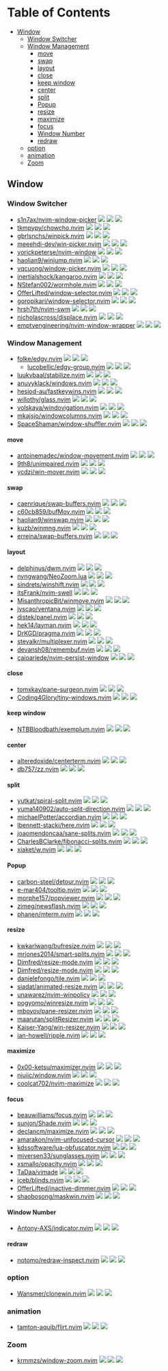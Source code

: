 # Table of Contents

<!-- toc -->

- [Window](#window)
  - [Window Switcher](#window-switcher)
  - [Window Management](#window-management)
    - [move](#move)
    - [swap](#swap)
    - [layout](#layout)
    - [close](#close)
    - [keep window](#keep-window)
    - [center](#center)
    - [split](#split)
    - [Popup](#popup)
    - [resize](#resize)
    - [maximize](#maximize)
    - [focus](#focus)
    - [Window Number](#window-number)
    - [redraw](#redraw)
  - [option](#option)
  - [animation](#animation)
  - [Zoom](#zoom)

<!-- tocstop -->

## Window

### Window Switcher

- [s1n7ax/nvim-window-picker](https://github.com/s1n7ax/nvim-window-picker) ![](https://img.shields.io/github/stars/s1n7ax/nvim-window-picker) ![](https://img.shields.io/github/last-commit/s1n7ax/nvim-window-picker) ![](https://img.shields.io/github/commit-activity/y/s1n7ax/nvim-window-picker)
- [tkmpypy/chowcho.nvim](https://github.com/tkmpypy/chowcho.nvim) ![](https://img.shields.io/github/stars/tkmpypy/chowcho.nvim) ![](https://img.shields.io/github/last-commit/tkmpypy/chowcho.nvim) ![](https://img.shields.io/github/commit-activity/y/tkmpypy/chowcho.nvim)
- [gbrlsnchs/winpick.nvim](https://github.com/gbrlsnchs/winpick.nvim) ![](https://img.shields.io/github/stars/gbrlsnchs/winpick.nvim) ![](https://img.shields.io/github/last-commit/gbrlsnchs/winpick.nvim) ![](https://img.shields.io/github/commit-activity/y/gbrlsnchs/winpick.nvim)
- [meeehdi-dev/win-picker.nvim](https://github.com/meeehdi-dev/win-picker.nvim) ![](https://img.shields.io/github/stars/meeehdi-dev/win-picker.nvim) ![](https://img.shields.io/github/last-commit/meeehdi-dev/win-picker.nvim) ![](https://img.shields.io/github/commit-activity/y/meeehdi-dev/win-picker.nvim)
- [yorickpeterse/nvim-window](https://github.com/yorickpeterse/nvim-window) ![](https://img.shields.io/github/stars/yorickpeterse/nvim-window) ![](https://img.shields.io/github/last-commit/yorickpeterse/nvim-window) ![](https://img.shields.io/github/commit-activity/y/yorickpeterse/nvim-window)
- [haolian9/winjump.nvim](https://github.com/haolian9/winjump.nvim) ![](https://img.shields.io/github/stars/haolian9/winjump.nvim) ![](https://img.shields.io/github/last-commit/haolian9/winjump.nvim) ![](https://img.shields.io/github/commit-activity/y/haolian9/winjump.nvim)
- [vqcuong/window-picker.nvim](https://github.com/vqcuong/window-picker.nvim) ![](https://img.shields.io/github/stars/vqcuong/window-picker.nvim) ![](https://img.shields.io/github/last-commit/vqcuong/window-picker.nvim) ![](https://img.shields.io/github/commit-activity/y/vqcuong/window-picker.nvim)
- [inertialshock/kangaroo.nvim](https://github.com/inertialshock/kangaroo.nvim) ![](https://img.shields.io/github/stars/inertialshock/kangaroo.nvim) ![](https://img.shields.io/github/last-commit/inertialshock/kangaroo.nvim) ![](https://img.shields.io/github/commit-activity/y/inertialshock/kangaroo.nvim)
- [NStefan002/wormhole.nvim](https://github.com/NStefan002/wormhole.nvim) ![](https://img.shields.io/github/stars/NStefan002/wormhole.nvim) ![](https://img.shields.io/github/last-commit/NStefan002/wormhole.nvim) ![](https://img.shields.io/github/commit-activity/y/NStefan002/wormhole.nvim)
- [OfferLifted/window-selector.nvim](https://github.com/OfferLifted/window-selector.nvim) ![](https://img.shields.io/github/stars/OfferLifted/window-selector.nvim) ![](https://img.shields.io/github/last-commit/OfferLifted/window-selector.nvim) ![](https://img.shields.io/github/commit-activity/y/OfferLifted/window-selector.nvim)
- [goropikari/window-selector.nvim](https://github.com/goropikari/window-selector.nvim) ![](https://img.shields.io/github/stars/goropikari/window-selector.nvim) ![](https://img.shields.io/github/last-commit/goropikari/window-selector.nvim) ![](https://img.shields.io/github/commit-activity/y/goropikari/window-selector.nvim)
- [hrsh7th/nvim-swm](https://github.com/hrsh7th/nvim-swm) ![](https://img.shields.io/github/stars/hrsh7th/nvim-swm) ![](https://img.shields.io/github/last-commit/hrsh7th/nvim-swm) ![](https://img.shields.io/github/commit-activity/y/hrsh7th/nvim-swm)
- [nicholascross/displace.nvim](https://github.com/nicholascross/displace.nvim) ![](https://img.shields.io/github/stars/nicholascross/displace.nvim) ![](https://img.shields.io/github/last-commit/nicholascross/displace.nvim) ![](https://img.shields.io/github/commit-activity/y/nicholascross/displace.nvim)
- [emptyengineering/nvim-window-wrapper](https://github.com/emptyengineering/nvim-window-wrapper) ![](https://img.shields.io/github/stars/emptyengineering/nvim-window-wrapper) ![](https://img.shields.io/github/last-commit/emptyengineering/nvim-window-wrapper) ![](https://img.shields.io/github/commit-activity/y/emptyengineering/nvim-window-wrapper)

### Window Management

- [folke/edgy.nvim](https://github.com/folke/edgy.nvim) ![](https://img.shields.io/github/stars/folke/edgy.nvim) ![](https://img.shields.io/github/last-commit/folke/edgy.nvim) ![](https://img.shields.io/github/commit-activity/y/folke/edgy.nvim)
  - [lucobellic/edgy-group.nvim](https://github.com/lucobellic/edgy-group.nvim) ![](https://img.shields.io/github/stars/lucobellic/edgy-group.nvim) ![](https://img.shields.io/github/last-commit/lucobellic/edgy-group.nvim) ![](https://img.shields.io/github/commit-activity/y/lucobellic/edgy-group.nvim)
- [luukvbaal/stabilize.nvim](https://github.com/luukvbaal/stabilize.nvim) ![](https://img.shields.io/github/stars/luukvbaal/stabilize.nvim) ![](https://img.shields.io/github/last-commit/luukvbaal/stabilize.nvim) ![](https://img.shields.io/github/commit-activity/y/luukvbaal/stabilize.nvim)
- [anuvyklack/windows.nvim](https://github.com/anuvyklack/windows.nvim) ![](https://img.shields.io/github/stars/anuvyklack/windows.nvim) ![](https://img.shields.io/github/last-commit/anuvyklack/windows.nvim) ![](https://img.shields.io/github/commit-activity/y/anuvyklack/windows.nvim)
- [hesiod-au/fastkeywins.nvim](https://github.com/hesiod-au/fastkeywins.nvim) ![](https://img.shields.io/github/stars/hesiod-au/fastkeywins.nvim) ![](https://img.shields.io/github/last-commit/hesiod-au/fastkeywins.nvim) ![](https://img.shields.io/github/commit-activity/y/hesiod-au/fastkeywins.nvim)
- [willothy/glass.nvim](https://github.com/willothy/glass.nvim) ![](https://img.shields.io/github/stars/willothy/glass.nvim) ![](https://img.shields.io/github/last-commit/willothy/glass.nvim) ![](https://img.shields.io/github/commit-activity/y/willothy/glass.nvim)
- [volskaya/windovigation.nvim](https://github.com/volskaya/windovigation.nvim) ![](https://img.shields.io/github/stars/volskaya/windovigation.nvim) ![](https://img.shields.io/github/last-commit/volskaya/windovigation.nvim) ![](https://img.shields.io/github/commit-activity/y/volskaya/windovigation.nvim)
- [mkajsjo/windowcolumns.nvim](https://github.com/mkajsjo/windowcolumns.nvim) ![](https://img.shields.io/github/stars/mkajsjo/windowcolumns.nvim) ![](https://img.shields.io/github/last-commit/mkajsjo/windowcolumns.nvim) ![](https://img.shields.io/github/commit-activity/y/mkajsjo/windowcolumns.nvim)
- [SpaceShaman/window-shuffler.nvim](https://github.com/SpaceShaman/window-shuffler.nvim) ![](https://img.shields.io/github/stars/SpaceShaman/window-shuffler.nvim) ![](https://img.shields.io/github/last-commit/SpaceShaman/window-shuffler.nvim) ![](https://img.shields.io/github/commit-activity/y/SpaceShaman/window-shuffler.nvim)

#### move

- [antoinemadec/window-movement.nvim](https://github.com/antoinemadec/window-movement.nvim) ![](https://img.shields.io/github/stars/antoinemadec/window-movement.nvim) ![](https://img.shields.io/github/last-commit/antoinemadec/window-movement.nvim) ![](https://img.shields.io/github/commit-activity/y/antoinemadec/window-movement.nvim)
- [9th8/unimpaired.nvim](https://github.com/9th8/unimpaired.nvim) ![](https://img.shields.io/github/stars/9th8/unimpaired.nvim) ![](https://img.shields.io/github/last-commit/9th8/unimpaired.nvim) ![](https://img.shields.io/github/commit-activity/y/9th8/unimpaired.nvim)
- [ycdzj/win-mover.nvim](https://github.com/ycdzj/win-mover.nvim) ![](https://img.shields.io/github/stars/ycdzj/win-mover.nvim) ![](https://img.shields.io/github/last-commit/ycdzj/win-mover.nvim) ![](https://img.shields.io/github/commit-activity/y/ycdzj/win-mover.nvim)

#### swap

- [caenrique/swap-buffers.nvim](https://github.com/caenrique/swap-buffers.nvim) ![](https://img.shields.io/github/stars/caenrique/swap-buffers.nvim) ![](https://img.shields.io/github/last-commit/caenrique/swap-buffers.nvim) ![](https://img.shields.io/github/commit-activity/y/caenrique/swap-buffers.nvim)
- [c60cb859/bufMov.nvim](https://github.com/c60cb859/bufMov.nvim) ![](https://img.shields.io/github/stars/c60cb859/bufMov.nvim) ![](https://img.shields.io/github/last-commit/c60cb859/bufMov.nvim) ![](https://img.shields.io/github/commit-activity/y/c60cb859/bufMov.nvim)
- [haolian9/winswap.nvim](https://github.com/haolian9/winswap.nvim) ![](https://img.shields.io/github/stars/haolian9/winswap.nvim) ![](https://img.shields.io/github/last-commit/haolian9/winswap.nvim) ![](https://img.shields.io/github/commit-activity/y/haolian9/winswap.nvim)
- [kuzb/winmng.nvim](https://github.com/kuzb/winmng.nvim) ![](https://img.shields.io/github/stars/kuzb/winmng.nvim) ![](https://img.shields.io/github/last-commit/kuzb/winmng.nvim) ![](https://img.shields.io/github/commit-activity/y/kuzb/winmng.nvim)
- [erreina/swap-buffers.nvim](https://github.com/erreina/swap-buffers.nvim) ![](https://img.shields.io/github/stars/erreina/swap-buffers.nvim) ![](https://img.shields.io/github/last-commit/erreina/swap-buffers.nvim) ![](https://img.shields.io/github/commit-activity/y/erreina/swap-buffers.nvim)

#### layout

- [delphinus/dwm.nvim](https://github.com/delphinus/dwm.nvim) ![](https://img.shields.io/github/stars/delphinus/dwm.nvim) ![](https://img.shields.io/github/last-commit/delphinus/dwm.nvim) ![](https://img.shields.io/github/commit-activity/y/delphinus/dwm.nvim)
- [nyngwang/NeoZoom.lua](https://github.com/nyngwang/NeoZoom.lua) ![](https://img.shields.io/github/stars/nyngwang/NeoZoom.lua) ![](https://img.shields.io/github/last-commit/nyngwang/NeoZoom.lua) ![](https://img.shields.io/github/commit-activity/y/nyngwang/NeoZoom.lua)
- [sindrets/winshift.nvim](https://github.com/sindrets/winshift.nvim) ![](https://img.shields.io/github/stars/sindrets/winshift.nvim) ![](https://img.shields.io/github/last-commit/sindrets/winshift.nvim) ![](https://img.shields.io/github/commit-activity/y/sindrets/winshift.nvim)
- [itsFrank/nvim-swell](https://github.com/itsFrank/nvim-swell) ![](https://img.shields.io/github/stars/itsFrank/nvim-swell) ![](https://img.shields.io/github/last-commit/itsFrank/nvim-swell) ![](https://img.shields.io/github/commit-activity/y/itsFrank/nvim-swell)
- [MisanthropicBit/winmove.nvim](https://github.com/MisanthropicBit/winmove.nvim) ![](https://img.shields.io/github/stars/MisanthropicBit/winmove.nvim) ![](https://img.shields.io/github/last-commit/MisanthropicBit/winmove.nvim) ![](https://img.shields.io/github/commit-activity/y/MisanthropicBit/winmove.nvim)
- [jyscao/ventana.nvim](https://github.com/jyscao/ventana.nvim) ![](https://img.shields.io/github/stars/jyscao/ventana.nvim) ![](https://img.shields.io/github/last-commit/jyscao/ventana.nvim) ![](https://img.shields.io/github/commit-activity/y/jyscao/ventana.nvim)
- [distek/panel.nvim](https://github.com/distek/panel.nvim) ![](https://img.shields.io/github/stars/distek/panel.nvim) ![](https://img.shields.io/github/last-commit/distek/panel.nvim) ![](https://img.shields.io/github/commit-activity/y/distek/panel.nvim)
- [hek14/layman.nvim](https://github.com/hek14/layman.nvim) ![](https://img.shields.io/github/stars/hek14/layman.nvim) ![](https://img.shields.io/github/last-commit/hek14/layman.nvim) ![](https://img.shields.io/github/commit-activity/y/hek14/layman.nvim)
- [DrKGD/pragma.nvim](https://github.com/DrKGD/pragma.nvim) ![](https://img.shields.io/github/stars/DrKGD/pragma.nvim) ![](https://img.shields.io/github/last-commit/DrKGD/pragma.nvim) ![](https://img.shields.io/github/commit-activity/y/DrKGD/pragma.nvim)
- [stevalkr/multiplexer.nvim](https://github.com/stevalkr/multiplexer.nvim) ![](https://img.shields.io/github/stars/stevalkr/multiplexer.nvim) ![](https://img.shields.io/github/last-commit/stevalkr/multiplexer.nvim) ![](https://img.shields.io/github/commit-activity/y/stevalkr/multiplexer.nvim)
- [devansh08/remembuf.nvim](https://github.com/devansh08/remembuf.nvim) ![](https://img.shields.io/github/stars/devansh08/remembuf.nvim) ![](https://img.shields.io/github/last-commit/devansh08/remembuf.nvim) ![](https://img.shields.io/github/commit-activity/y/devansh08/remembuf.nvim)
- [caioariede/nvim-persist-window](https://github.com/caioariede/nvim-persist-window) ![](https://img.shields.io/github/stars/caioariede/nvim-persist-window) ![](https://img.shields.io/github/last-commit/caioariede/nvim-persist-window) ![](https://img.shields.io/github/commit-activity/y/caioariede/nvim-persist-window)

#### close

- [tomxkay/pane-surgeon.nvim](https://github.com/tomxkay/pane-surgeon.nvim) ![](https://img.shields.io/github/stars/tomxkay/pane-surgeon.nvim) ![](https://img.shields.io/github/last-commit/tomxkay/pane-surgeon.nvim) ![](https://img.shields.io/github/commit-activity/y/tomxkay/pane-surgeon.nvim)
- [Coding4Glory/tiny-windows.nvim](https://github.com/Coding4Glory/tiny-windows.nvim) ![](https://img.shields.io/github/stars/Coding4Glory/tiny-windows.nvim) ![](https://img.shields.io/github/last-commit/Coding4Glory/tiny-windows.nvim) ![](https://img.shields.io/github/commit-activity/y/Coding4Glory/tiny-windows.nvim)

#### keep window

- [NTBBloodbath/exemplum.nvim](https://github.com/NTBBloodbath/exemplum.nvim) ![](https://img.shields.io/github/stars/NTBBloodbath/exemplum.nvim) ![](https://img.shields.io/github/last-commit/NTBBloodbath/exemplum.nvim) ![](https://img.shields.io/github/commit-activity/y/NTBBloodbath/exemplum.nvim)

#### center

- [alteredoxide/centerterm.nvim](https://github.com/alteredoxide/centerterm.nvim) ![](https://img.shields.io/github/stars/alteredoxide/centerterm.nvim) ![](https://img.shields.io/github/last-commit/alteredoxide/centerterm.nvim) ![](https://img.shields.io/github/commit-activity/y/alteredoxide/centerterm.nvim)
- [db757/zz.nvim](https://github.com/db757/zz.nvim) ![](https://img.shields.io/github/stars/db757/zz.nvim) ![](https://img.shields.io/github/last-commit/db757/zz.nvim) ![](https://img.shields.io/github/commit-activity/y/db757/zz.nvim)

#### split

- [yutkat/spiral-split.nvim](https://github.com/yutkat/spiral-split.nvim) ![](https://img.shields.io/github/stars/yutkat/spiral-split.nvim) ![](https://img.shields.io/github/last-commit/yutkat/spiral-split.nvim) ![](https://img.shields.io/github/commit-activity/y/yutkat/spiral-split.nvim)
- [yuma140902/auto-split-direction.nvim](https://github.com/yuma140902/auto-split-direction.nvim) ![](https://img.shields.io/github/stars/yuma140902/auto-split-direction.nvim) ![](https://img.shields.io/github/last-commit/yuma140902/auto-split-direction.nvim) ![](https://img.shields.io/github/commit-activity/y/yuma140902/auto-split-direction.nvim)
- [michaelPotter/accordian.nvim](https://github.com/michaelPotter/accordian.nvim) ![](https://img.shields.io/github/stars/michaelPotter/accordian.nvim) ![](https://img.shields.io/github/last-commit/michaelPotter/accordian.nvim) ![](https://img.shields.io/github/commit-activity/y/michaelPotter/accordian.nvim)
- [lbennett-stacki/here.nvim](https://github.com/lbennett-stacki/here.nvim) ![](https://img.shields.io/github/stars/lbennett-stacki/here.nvim) ![](https://img.shields.io/github/last-commit/lbennett-stacki/here.nvim) ![](https://img.shields.io/github/commit-activity/y/lbennett-stacki/here.nvim)
- [joaomendoncaa/sane-splits.nvim](https://github.com/joaomendoncaa/sane-splits.nvim) ![](https://img.shields.io/github/stars/joaomendoncaa/sane-splits.nvim) ![](https://img.shields.io/github/last-commit/joaomendoncaa/sane-splits.nvim) ![](https://img.shields.io/github/commit-activity/y/joaomendoncaa/sane-splits.nvim)
- [CharlesBClarke/fibonacci-splits.nvim](https://github.com/CharlesBClarke/fibonacci-splits.nvim) ![](https://img.shields.io/github/stars/CharlesBClarke/fibonacci-splits.nvim) ![](https://img.shields.io/github/last-commit/CharlesBClarke/fibonacci-splits.nvim) ![](https://img.shields.io/github/commit-activity/y/CharlesBClarke/fibonacci-splits.nvim)
- [xiaket/w.nvim](https://github.com/xiaket/w.nvim) ![](https://img.shields.io/github/stars/xiaket/w.nvim) ![](https://img.shields.io/github/last-commit/xiaket/w.nvim) ![](https://img.shields.io/github/commit-activity/y/xiaket/w.nvim)

#### Popup

- [carbon-steel/detour.nvim](https://github.com/carbon-steel/detour.nvim) ![](https://img.shields.io/github/stars/carbon-steel/detour.nvim) ![](https://img.shields.io/github/last-commit/carbon-steel/detour.nvim) ![](https://img.shields.io/github/commit-activity/y/carbon-steel/detour.nvim)
- [e-mar404/tooltip.nvim](https://github.com/e-mar404/tooltip.nvim) ![](https://img.shields.io/github/stars/e-mar404/tooltip.nvim) ![](https://img.shields.io/github/last-commit/e-mar404/tooltip.nvim) ![](https://img.shields.io/github/commit-activity/y/e-mar404/tooltip.nvim)
- [morphe157/popviewer.nvim](https://github.com/morphe157/popviewer.nvim) ![](https://img.shields.io/github/stars/morphe157/popviewer.nvim) ![](https://img.shields.io/github/last-commit/morphe157/popviewer.nvim) ![](https://img.shields.io/github/commit-activity/y/morphe157/popviewer.nvim)
- [zimeg/newsflash.nvim](https://github.com/zimeg/newsflash.nvim) ![](https://img.shields.io/github/stars/zimeg/newsflash.nvim) ![](https://img.shields.io/github/last-commit/zimeg/newsflash.nvim) ![](https://img.shields.io/github/commit-activity/y/zimeg/newsflash.nvim)
- [phanen/mterm.nvim](https://github.com/phanen/mterm.nvim) ![](https://img.shields.io/github/stars/phanen/mterm.nvim) ![](https://img.shields.io/github/last-commit/phanen/mterm.nvim) ![](https://img.shields.io/github/commit-activity/y/phanen/mterm.nvim)

#### resize

- [kwkarlwang/bufresize.nvim](https://github.com/kwkarlwang/bufresize.nvim) ![](https://img.shields.io/github/stars/kwkarlwang/bufresize.nvim) ![](https://img.shields.io/github/last-commit/kwkarlwang/bufresize.nvim) ![](https://img.shields.io/github/commit-activity/y/kwkarlwang/bufresize.nvim)
- [mrjones2014/smart-splits.nvim](https://github.com/mrjones2014/smart-splits.nvim) ![](https://img.shields.io/github/stars/mrjones2014/smart-splits.nvim) ![](https://img.shields.io/github/last-commit/mrjones2014/smart-splits.nvim) ![](https://img.shields.io/github/commit-activity/y/mrjones2014/smart-splits.nvim)
- [Dimfred/resize-mode.nvim](https://github.com/Dimfred/resize-mode.nvim) ![](https://img.shields.io/github/stars/Dimfred/resize-mode.nvim) ![](https://img.shields.io/github/last-commit/Dimfred/resize-mode.nvim) ![](https://img.shields.io/github/commit-activity/y/Dimfred/resize-mode.nvim)
- [Dimfred/resize-mode.nvim](https://github.com/Dimfred/resize-mode.nvim) ![](https://img.shields.io/github/stars/Dimfred/resize-mode.nvim) ![](https://img.shields.io/github/last-commit/Dimfred/resize-mode.nvim) ![](https://img.shields.io/github/commit-activity/y/Dimfred/resize-mode.nvim)
- [danielefongo/tile.nvim](https://github.com/danielefongo/tile.nvim) ![](https://img.shields.io/github/stars/danielefongo/tile.nvim) ![](https://img.shields.io/github/last-commit/danielefongo/tile.nvim) ![](https://img.shields.io/github/commit-activity/y/danielefongo/tile.nvim)
- [siadat/animated-resize.nvim](https://github.com/siadat/animated-resize.nvim) ![](https://img.shields.io/github/stars/siadat/animated-resize.nvim) ![](https://img.shields.io/github/last-commit/siadat/animated-resize.nvim) ![](https://img.shields.io/github/commit-activity/y/siadat/animated-resize.nvim)
- [unawarez/nvim-winpolicy](https://github.com/unawarez/nvim-winpolicy) ![](https://img.shields.io/github/stars/unawarez/nvim-winpolicy) ![](https://img.shields.io/github/last-commit/unawarez/nvim-winpolicy) ![](https://img.shields.io/github/commit-activity/y/unawarez/nvim-winpolicy)
- [pogyomo/winresize.nvim](https://github.com/pogyomo/winresize.nvim) ![](https://img.shields.io/github/stars/pogyomo/winresize.nvim) ![](https://img.shields.io/github/last-commit/pogyomo/winresize.nvim) ![](https://img.shields.io/github/commit-activity/y/pogyomo/winresize.nvim)
- [mboyov/pane-resizer.nvim](https://github.com/mboyov/pane-resizer.nvim) ![](https://img.shields.io/github/stars/mboyov/pane-resizer.nvim) ![](https://img.shields.io/github/last-commit/mboyov/pane-resizer.nvim) ![](https://img.shields.io/github/commit-activity/y/mboyov/pane-resizer.nvim)
- [maarutan/splitResizer.nvim](https://github.com/maarutan/splitResizer.nvim) ![](https://img.shields.io/github/stars/maarutan/splitResizer.nvim) ![](https://img.shields.io/github/last-commit/maarutan/splitResizer.nvim) ![](https://img.shields.io/github/commit-activity/y/maarutan/splitResizer.nvim)
- [Kaiser-Yang/win-resizer.nvim](https://github.com/Kaiser-Yang/win-resizer.nvim) ![](https://img.shields.io/github/stars/Kaiser-Yang/win-resizer.nvim) ![](https://img.shields.io/github/last-commit/Kaiser-Yang/win-resizer.nvim) ![](https://img.shields.io/github/commit-activity/y/Kaiser-Yang/win-resizer.nvim)
- [ian-howell/ripple.nvim](https://github.com/ian-howell/ripple.nvim) ![](https://img.shields.io/github/stars/ian-howell/ripple.nvim) ![](https://img.shields.io/github/last-commit/ian-howell/ripple.nvim) ![](https://img.shields.io/github/commit-activity/y/ian-howell/ripple.nvim)

#### maximize

- [0x00-ketsu/maximizer.nvim](https://github.com/0x00-ketsu/maximizer.nvim) ![](https://img.shields.io/github/stars/0x00-ketsu/maximizer.nvim) ![](https://img.shields.io/github/last-commit/0x00-ketsu/maximizer.nvim) ![](https://img.shields.io/github/commit-activity/y/0x00-ketsu/maximizer.nvim)
- [niuiic/window.nvim](https://github.com/niuiic/window.nvim) ![](https://img.shields.io/github/stars/niuiic/window.nvim) ![](https://img.shields.io/github/last-commit/niuiic/window.nvim) ![](https://img.shields.io/github/commit-activity/y/niuiic/window.nvim)
- [coolcat702/nvim-maximize](https://github.com/coolcat702/nvim-maximize) ![](https://img.shields.io/github/stars/coolcat702/nvim-maximize) ![](https://img.shields.io/github/last-commit/coolcat702/nvim-maximize) ![](https://img.shields.io/github/commit-activity/y/coolcat702/nvim-maximize)

#### focus

- [beauwilliams/focus.nvim](https://github.com/beauwilliams/focus.nvim) ![](https://img.shields.io/github/stars/beauwilliams/focus.nvim) ![](https://img.shields.io/github/last-commit/beauwilliams/focus.nvim) ![](https://img.shields.io/github/commit-activity/y/beauwilliams/focus.nvim)
- [sunjon/Shade.nvim](https://github.com/sunjon/Shade.nvim) ![](https://img.shields.io/github/stars/sunjon/Shade.nvim) ![](https://img.shields.io/github/last-commit/sunjon/Shade.nvim) ![](https://img.shields.io/github/commit-activity/y/sunjon/Shade.nvim)
- [declancm/maximize.nvim](https://github.com/declancm/maximize.nvim) ![](https://img.shields.io/github/stars/declancm/maximize.nvim) ![](https://img.shields.io/github/last-commit/declancm/maximize.nvim) ![](https://img.shields.io/github/commit-activity/y/declancm/maximize.nvim)
- [amarakon/nvim-unfocused-cursor](https://github.com/amarakon/nvim-unfocused-cursor) ![](https://img.shields.io/github/stars/amarakon/nvim-unfocused-cursor) ![](https://img.shields.io/github/last-commit/amarakon/nvim-unfocused-cursor) ![](https://img.shields.io/github/commit-activity/y/amarakon/nvim-unfocused-cursor)
- [kdssoftware/lua-obfuscator.nvim](https://github.com/kdssoftware/lua-obfuscator.nvim) ![](https://img.shields.io/github/stars/kdssoftware/lua-obfuscator.nvim) ![](https://img.shields.io/github/last-commit/kdssoftware/lua-obfuscator.nvim) ![](https://img.shields.io/github/commit-activity/y/kdssoftware/lua-obfuscator.nvim)
- [miversen33/sunglasses.nvim](https://github.com/miversen33/sunglasses.nvim) ![](https://img.shields.io/github/stars/miversen33/sunglasses.nvim) ![](https://img.shields.io/github/last-commit/miversen33/sunglasses.nvim) ![](https://img.shields.io/github/commit-activity/y/miversen33/sunglasses.nvim)
- [xsmallo/opacity.nvim](https://github.com/xsmallo/opacity.nvim) ![](https://img.shields.io/github/stars/xsmallo/opacity.nvim) ![](https://img.shields.io/github/last-commit/xsmallo/opacity.nvim) ![](https://img.shields.io/github/commit-activity/y/xsmallo/opacity.nvim)
- [TaDaa/vimade](https://github.com/TaDaa/vimade) ![](https://img.shields.io/github/stars/TaDaa/vimade) ![](https://img.shields.io/github/last-commit/TaDaa/vimade) ![](https://img.shields.io/github/commit-activity/y/TaDaa/vimade)
- [jceb/blinds.nvim](https://github.com/jceb/blinds.nvim) ![](https://img.shields.io/github/stars/jceb/blinds.nvim) ![](https://img.shields.io/github/last-commit/jceb/blinds.nvim) ![](https://img.shields.io/github/commit-activity/y/jceb/blinds.nvim)
- [OfferLifted/inactive-dimmer.nvim](https://github.com/OfferLifted/inactive-dimmer.nvim) ![](https://img.shields.io/github/stars/OfferLifted/inactive-dimmer.nvim) ![](https://img.shields.io/github/last-commit/OfferLifted/inactive-dimmer.nvim) ![](https://img.shields.io/github/commit-activity/y/OfferLifted/inactive-dimmer.nvim)
- [shaobosong/maskwin.nvim](https://github.com/shaobosong/maskwin.nvim) ![](https://img.shields.io/github/stars/shaobosong/maskwin.nvim) ![](https://img.shields.io/github/last-commit/shaobosong/maskwin.nvim) ![](https://img.shields.io/github/commit-activity/y/shaobosong/maskwin.nvim)

#### Window Number

- [Antony-AXS/indicator.nvim](https://github.com/Antony-AXS/indicator.nvim) ![](https://img.shields.io/github/stars/Antony-AXS/indicator.nvim) ![](https://img.shields.io/github/last-commit/Antony-AXS/indicator.nvim) ![](https://img.shields.io/github/commit-activity/y/Antony-AXS/indicator.nvim)

#### redraw

- [notomo/redraw-inspect.nvim](https://github.com/notomo/redraw-inspect.nvim) ![](https://img.shields.io/github/stars/notomo/redraw-inspect.nvim) ![](https://img.shields.io/github/last-commit/notomo/redraw-inspect.nvim) ![](https://img.shields.io/github/commit-activity/y/notomo/redraw-inspect.nvim)

### option

- [Wansmer/clonewin.nvim](https://github.com/Wansmer/clonewin.nvim) ![](https://img.shields.io/github/stars/Wansmer/clonewin.nvim) ![](https://img.shields.io/github/last-commit/Wansmer/clonewin.nvim) ![](https://img.shields.io/github/commit-activity/y/Wansmer/clonewin.nvim)

### animation

- [tamton-aquib/flirt.nvim](https://github.com/tamton-aquib/flirt.nvim) ![](https://img.shields.io/github/stars/tamton-aquib/flirt.nvim) ![](https://img.shields.io/github/last-commit/tamton-aquib/flirt.nvim) ![](https://img.shields.io/github/commit-activity/y/tamton-aquib/flirt.nvim)

### Zoom

- [krmmzs/window-zoom.nvim](https://github.com/krmmzs/window-zoom.nvim) ![](https://img.shields.io/github/stars/krmmzs/window-zoom.nvim) ![](https://img.shields.io/github/last-commit/krmmzs/window-zoom.nvim) ![](https://img.shields.io/github/commit-activity/y/krmmzs/window-zoom.nvim)
